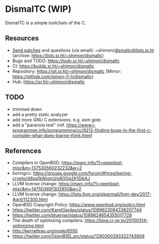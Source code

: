 # DismalTC (WIP)

DismalTC is a simple toolchain of the C.

## Resources

- [Send patches](https://git-send-email.io) and questions (via email): ~shimon/dismaltc@lists.sr.ht (archive: https://lists.sr.ht/~shimon/dismaltc)
- Bugs and TODO: https://todo.sr.ht/~shimon/dismaltc
- CI: https://builds.sr.ht/~shimon/dismaltc
- Repository: https://git.sr.ht/~shimon/dismaltc (Mirror: https://github.com/simon-i1-h/dismaltc)
- Hub: https://sr.ht/~shimon/dismaltc

## TODO

- trimmed down
- add a pretty static analyzer
- add more GNU C extensions. e.g. asm goto
- add a "paranoia test" (ref. https://www.i-programmer.info/programming/cc/9212-finding-bugs-in-the-first-c-compiler-what-does-bjarne-think.html)

## References

- Compilers in OpenBSD: https://marc.info/?l=openbsd-misc&m=137530560232232&w=2
- boringcc: https://groups.google.com/forum/#!msg/boring-crypto/48qa1kWignU/o8GGp2K1DAAJ
- LLVM license change: https://marc.info/?l=openbsd-misc&m=147503691302850&w=2
- LLVM license change: https://lists.llvm.org/pipermail/llvm-dev/2017-April/112300.html
- OpenBSD Copyright Policy: https://www.openbsd.org/policy.html
- https://twitter.com/KarelGardas/status/1089623094338207744
- https://twitter.com/bluerise/status/1089624654355017728
- The death of optimizing compilers: https://blog.cr.yp.to/20150314-optimizing.html
- http://kerneltrap.org/node/6550
- https://twitter.com/OpenBSD_src/status/1290300293322743808
